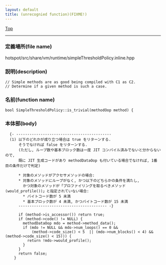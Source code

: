 ```yaml
---
layout: default
title: (unrecognied function)(FIXME!)
---
```

[Top](../index.html)

--- 
### 定義場所(file name)
hotspot/src/share/vm/runtime/simpleThresholdPolicy.inline.hpp
### 説明(description)

```
// Simple methods are as good being compiled with C1 as C2.
// Determine if a given method is such a case.
```

### 名前(function name)
```
bool SimpleThresholdPolicy::is_trivial(methodOop method) {
```

### 本体部(body)
```
  {- -------------------------------------------
  (1) 以下のどれかが成り立つ場合は true をリターンする. 
      そうでなければ false をリターンする. 
      (ただし, ループ数や基本ブロック数は一度 JIT コンパイル済みでないと分からないので, 
      既に JIT 生成コードがあり methodDataOop も付いている場合でなければ, 1番目の条件だけで判定)
  
      * 対象のメソッドがアクセサメソッドの場合:
      * 対象のメソッドにループがなく, かつ以下のどちらかの条件を満たし, 
        かつ対象のメソッドが「プロファイリングを取るべきメソッド(would_profile())」と指定されていない場合:
        * バイトコード数が 5 未満
        * 基本ブロック数が 4 未満, かつバイトコード数が 15 未満
      ---------------------------------------- -}

	  if (method->is_accessor()) return true;
	  if (method->code() != NULL) {
	    methodDataOop mdo = method->method_data();
	    if (mdo != NULL && mdo->num_loops() == 0 &&
	        (method->code_size() < 5  || (mdo->num_blocks() < 4) && (method->code_size() < 15))) {
	      return !mdo->would_profile();
	    }
	  }
	  return false;
	}
	
```


